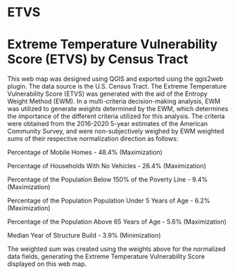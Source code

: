 # ETVS
# Extreme Temperature Vulnerability Score (ETVS) by Census Tract
This web map was designed using QGIS and exported using the qgis2web plugin. The data source is the U.S. Census Tract. The Extreme Temperature Vulnerability Score (ETVS) was generated ﻿with the aid of the Entropy Weight Method (EWM). In a multi-criteria decision-making analysis, EWM was utilized to generate weights determined by the EWM, which determines the importance of the different criteria utilized for this analysis. The criteria were obtained from the 2016-2020 5-year estimates of the American Community Survey, and were non-subjectively weighed by EWM weighted sums of their respective normalization direction as follows:

Percentage of Mobile Homes - 48.4% (Maximization)

Percentage of Households With No Vehicles - 26.4% (Maximization)

Percentage of the Population Below 150% of the Poverty Line - 9.4% (Maximization)

Percentage of the Population Population Under 5 Years of Age - 6.2% (Maximization)

Percentage of the Population Above 65 Years of Age - 5.6% (Maximization)

Median Year of Structure Build - 3.9% (Minimization)

The weighted sum was created using the weights above for the normalized data fields, generating the Extreme Temperature Vulnerability Score displayed on this web map.

